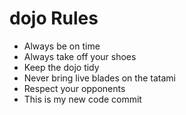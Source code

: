dojo Rules
==========
* Always be on time
* Always take off your shoes
* Keep the dojo tidy
* Never bring live blades on the tatami
* Respect your opponents
* This is my new code commit
